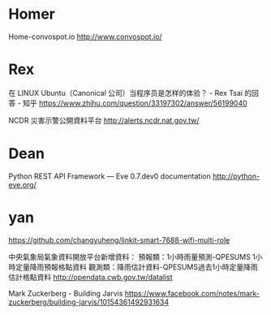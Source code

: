 # Homer

Home-convospot.io
<http://www.convospot.io/>  

# Rex

在 LINUX Ubuntu（Canonical 公司）当程序员是怎样的体验？ - Rex Tsai 的回答 - 知乎
<https://www.zhihu.com/question/33197302/answer/56199040>  

NCDR 災害示警公開資料平台
<http://alerts.ncdr.nat.gov.tw/>  

# Dean

Python REST API Framework — Eve 0.7.dev0 documentation
<http://python-eve.org/>  

# yan

<https://github.com/changyuheng/linkit-smart-7688-wifi-multi-role>  

中央氣象局氣象資料開放平台新增資料：
預報類：1小時雨量預測-QPESUMS 1小時定量降雨預報格點資料
觀測類：降雨估計資料-QPESUMS過去1小時定量降雨估計格點資料
<http://opendata.cwb.gov.tw/datalist>  

Mark Zuckerberg - Building Jarvis
<https://www.facebook.com/notes/mark-zuckerberg/building-jarvis/10154361492931634>  